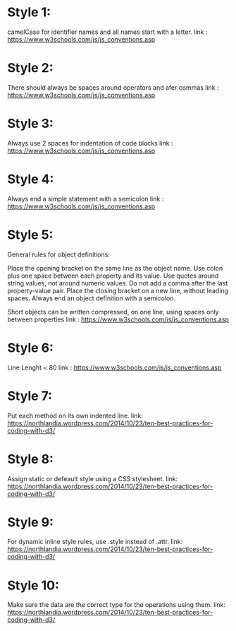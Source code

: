 # Style 1:

camelCase for identifier names and all names start with a letter.
link : https://www.w3schools.com/js/js_conventions.asp

# Style 2:

There should always be spaces around operators and afer commas
link : https://www.w3schools.com/js/js_conventions.asp

# Style 3:

Always use 2 spaces for indentation of code blocks
link : https://www.w3schools.com/js/js_conventions.asp

# Style 4:

Always end a simple statement with a semicolon
link : https://www.w3schools.com/js/js_conventions.asp

# Style 5:

General rules for object definitions:

Place the opening bracket on the same line as the object name.
Use colon plus one space between each property and its value.
Use quotes around string values, not around numeric values.
Do not add a comma after the last property-value pair.
Place the closing bracket on a new line, without leading spaces.
Always end an object definition with a semicolon.

Short objects can be written compressed, on one line, using spaces only between properties
link : https://www.w3schools.com/js/js_conventions.asp

# Style 6:

Line Lenght < 80
link : https://www.w3schools.com/js/js_conventions.asp

# Style 7:

Put each method on its own indented line.
link: https://northlandia.wordpress.com/2014/10/23/ten-best-practices-for-coding-with-d3/

# Style 8:

Assign static or defeault style using a CSS stylesheet.
link: https://northlandia.wordpress.com/2014/10/23/ten-best-practices-for-coding-with-d3/

# Style 9:

For dynamic inline style rules, use .style instead of .attr.
link: https://northlandia.wordpress.com/2014/10/23/ten-best-practices-for-coding-with-d3/

# Style 10:

Make sure the data are the correct type for the operations using them.
link: https://northlandia.wordpress.com/2014/10/23/ten-best-practices-for-coding-with-d3/
